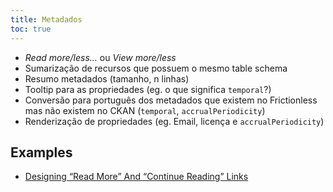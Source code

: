 ```yaml
---
title: Metadados
toc: true
---
```


- _Read more/less..._ ou _View more/less_
- Sumarização de recursos que possuem o mesmo table schema 
- Resumo metadados (tamanho, n linhas)
- Tooltip para as propriedades (eg. o que significa `temporal`?)
- Conversão para português dos metadados que existem no Frictionless mas não existem no CKAN (`temporal`, `accrualPeriodicity`)
- Renderização de propriedades (eg. Email, licença e `accrualPeriodicity`)

## Examples

- [Designing “Read More” And “Continue Reading” Links](https://www.smashingmagazine.com/2009/07/designing-read-more-and-continue-reading-links/)